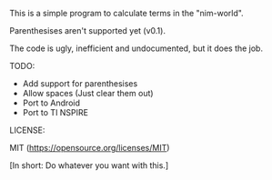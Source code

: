 This is a simple program to calculate terms in the "nim-world".

Parenthesises aren't supported yet (v0.1).

The code is ugly, inefficient and undocumented, but it does the job.

TODO:
- Add support for parenthesises
- Allow spaces (Just clear them out)
- Port to Android
- Port to TI NSPIRE

LICENSE:

MIT (https://opensource.org/licenses/MIT)

[In short: Do whatever you want with this.]
